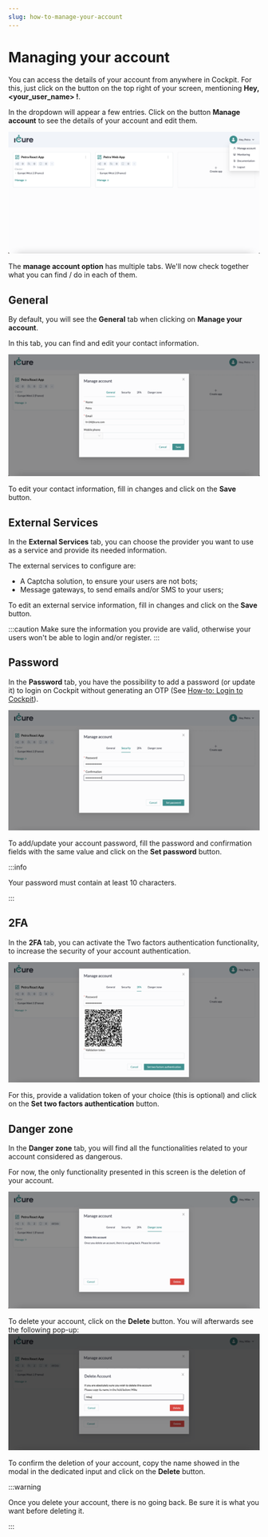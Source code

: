```yaml
---
slug: how-to-manage-your-account
---
```


# Managing your account

You can access the details of your account from anywhere in Cockpit. For this, just click on the button on the top right of your screen, mentioning **Hey, <your_user_name> !**.

In the dropdown will appear a few entries. Click on the button **Manage account** to see the details of your account 
and edit them.

![Manage account option](./img/manage-account/option.png)

The **manage account option** has multiple tabs. We'll now check together what you can find / do in each of them. 

## General

By default, you will see the **General** tab when clicking on __Manage your account__. 

In this tab, you can find and edit your contact information.

![Manage account general](./img/manage-account/general.png)

To edit your contact information, fill in changes and click on the **Save** button.

## External Services

In the **External Services** tab, you can choose the provider you want to use as a service and provide its needed information. 

The external services to configure are: 
- A Captcha solution, to ensure your users are not bots;
- Message gateways, to send emails and/or SMS to your users; 

To edit an external service information, fill in changes and click on the **Save** button. 


:::caution
Make sure the information you provide are valid, otherwise your users won't be able to login and/or register. 
:::


## Password

In the **Password** tab, you have the possibility to add a password (or update it) to login on Cockpit without generating an OTP
(See [How-to: Login to Cockpit](how-to-login.md)).

![Manage account security set password](./img/manage-account/security-set-password.png)

To add/update your account password, fill the password and confirmation fields with the same value and click on the 
**Set password** button.

:::info

Your password must contain at least 10 characters. 

:::

## 2FA

In the **2FA** tab, you can activate the Two factors authentication functionality, to increase the security 
of your account authentication.

![Manage account set 2fa](./img/manage-account/set-2fa.png)

For this, provide a validation token of your choice (this is optional) and click on the 
**Set two factors authentication** button. 

## Danger zone

In the **Danger zone** tab, you will find all the functionalities related to your account considered as dangerous.

For now, the only functionality presented in this screen is the deletion of your account.

![Manage account danger zone delete btn](./img/manage-account/danger-zone-delete-btn.png)

To delete your account, click on the **Delete** button. You will afterwards see the following pop-up:
![Manage account danger zone cancel btn](./img/manage-account/danger-zone-cancel-btn.png)

To confirm the deletion of your account, copy the name showed in the modal in the dedicated input and click on the **Delete** button.

:::warning

Once you delete your account, there is no going back. Be sure it is what you want before deleting it.

:::